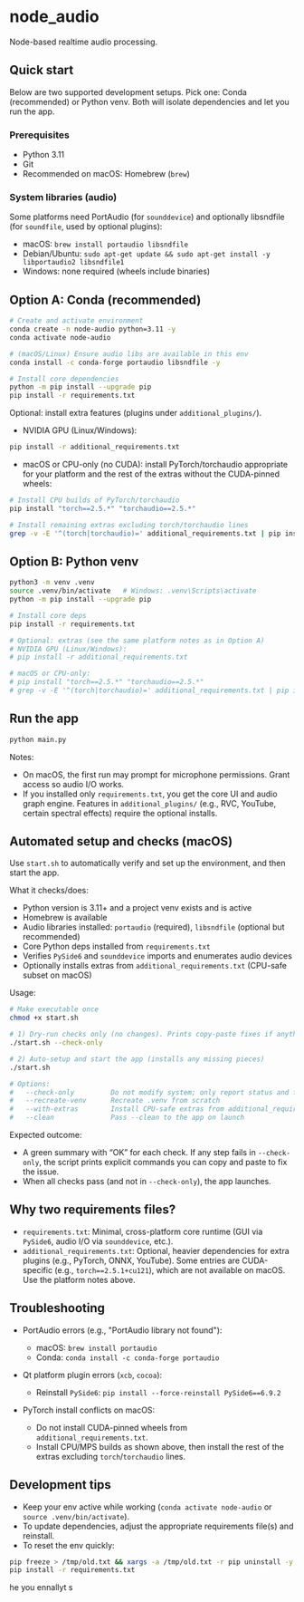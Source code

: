 # node_audio

Node-based realtime audio processing.

## Quick start

Below are two supported development setups. Pick one: Conda (recommended) or Python venv. Both will isolate dependencies and let you run the app.

### Prerequisites

- Python 3.11
- Git
- Recommended on macOS: Homebrew (`brew`)

### System libraries (audio)

Some platforms need PortAudio (for `sounddevice`) and optionally libsndfile (for `soundfile`, used by optional plugins):

- macOS: `brew install portaudio libsndfile`
- Debian/Ubuntu: `sudo apt-get update && sudo apt-get install -y libportaudio2 libsndfile1`
- Windows: none required (wheels include binaries)

## Option A: Conda (recommended)

```bash
# Create and activate environment
conda create -n node-audio python=3.11 -y
conda activate node-audio

# (macOS/Linux) Ensure audio libs are available in this env
conda install -c conda-forge portaudio libsndfile -y

# Install core dependencies
python -m pip install --upgrade pip
pip install -r requirements.txt
```

Optional: install extra features (plugins under `additional_plugins/`).

- NVIDIA GPU (Linux/Windows):

```bash
pip install -r additional_requirements.txt
```

- macOS or CPU-only (no CUDA): install PyTorch/torchaudio appropriate for your platform and the rest of the extras without the CUDA-pinned wheels:

```bash
# Install CPU builds of PyTorch/torchaudio
pip install "torch==2.5.*" "torchaudio==2.5.*"

# Install remaining extras excluding torch/torchaudio lines
grep -v -E '^(torch|torchaudio)=' additional_requirements.txt | pip install -r /dev/stdin
```

## Option B: Python venv

```bash
python3 -m venv .venv
source .venv/bin/activate   # Windows: .venv\Scripts\activate
python -m pip install --upgrade pip

# Install core deps
pip install -r requirements.txt

# Optional: extras (see the same platform notes as in Option A)
# NVIDIA GPU (Linux/Windows):
# pip install -r additional_requirements.txt

# macOS or CPU-only:
# pip install "torch==2.5.*" "torchaudio==2.5.*"
# grep -v -E '^(torch|torchaudio)=' additional_requirements.txt | pip install -r /dev/stdin
```

## Run the app

```bash
python main.py
```

Notes:

- On macOS, the first run may prompt for microphone permissions. Grant access so audio I/O works.
- If you installed only `requirements.txt`, you get the core UI and audio graph engine. Features in `additional_plugins/` (e.g., RVC, YouTube, certain spectral effects) require the optional installs.

## Automated setup and checks (macOS)

Use `start.sh` to automatically verify and set up the environment, and then start the app.

What it checks/does:

- Python version is 3.11+ and a project venv exists and is active
- Homebrew is available
- Audio libraries installed: `portaudio` (required), `libsndfile` (optional but recommended)
- Core Python deps installed from `requirements.txt`
- Verifies `PySide6` and `sounddevice` imports and enumerates audio devices
- Optionally installs extras from `additional_requirements.txt` (CPU-safe subset on macOS)

Usage:

```bash
# Make executable once
chmod +x start.sh

# 1) Dry-run checks only (no changes). Prints copy-paste fixes if anything fails.
./start.sh --check-only

# 2) Auto-setup and start the app (installs any missing pieces)
./start.sh

# Options:
#   --check-only         Do not modify system; only report status and fixes
#   --recreate-venv      Recreate .venv from scratch
#   --with-extras        Install CPU-safe extras from additional_requirements.txt
#   --clean              Pass --clean to the app on launch
```

Expected outcome:

- A green summary with “OK” for each check. If any step fails in `--check-only`, the script prints explicit commands you can copy and paste to fix the issue.
- When all checks pass (and not in `--check-only`), the app launches.

## Why two requirements files?

- `requirements.txt`: Minimal, cross-platform core runtime (GUI via `PySide6`, audio I/O via `sounddevice`, etc.).
- `additional_requirements.txt`: Optional, heavier dependencies for extra plugins (e.g., PyTorch, ONNX, YouTube). Some entries are CUDA-specific (e.g., `torch==2.5.1+cu121`), which are not available on macOS. Use the platform notes above.

## Troubleshooting

- PortAudio errors (e.g., "PortAudio library not found"):
  - macOS: `brew install portaudio`
  - Conda: `conda install -c conda-forge portaudio`

- Qt platform plugin errors (`xcb`, `cocoa`):
  - Reinstall `PySide6`: `pip install --force-reinstall PySide6==6.9.2`

- PyTorch install conflicts on macOS:
  - Do not install CUDA-pinned wheels from `additional_requirements.txt`.
  - Install CPU/MPS builds as shown above, then install the rest of the extras excluding `torch`/`torchaudio` lines.

## Development tips

- Keep your env active while working (`conda activate node-audio` or `source .venv/bin/activate`).
- To update dependencies, adjust the appropriate requirements file(s) and reinstall.
- To reset the env quickly:

```bash
pip freeze > /tmp/old.txt && xargs -a /tmp/old.txt -r pip uninstall -y
pip install -r requirements.txt
```
he you ennallyt s